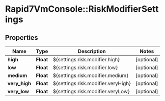 # Rapid7VmConsole::RiskModifierSettings

## Properties
Name | Type | Description | Notes
------------ | ------------- | ------------- | -------------
**high** | **Float** | ${settings.risk.modifier.high} | [optional] 
**low** | **Float** | ${settings.risk.modifier.low} | [optional] 
**medium** | **Float** | ${settings.risk.modifier.medium} | [optional] 
**very_high** | **Float** | ${settings.risk.modifier.veryHigh} | [optional] 
**very_low** | **Float** | ${settings.risk.modifier.veryLow} | [optional] 


